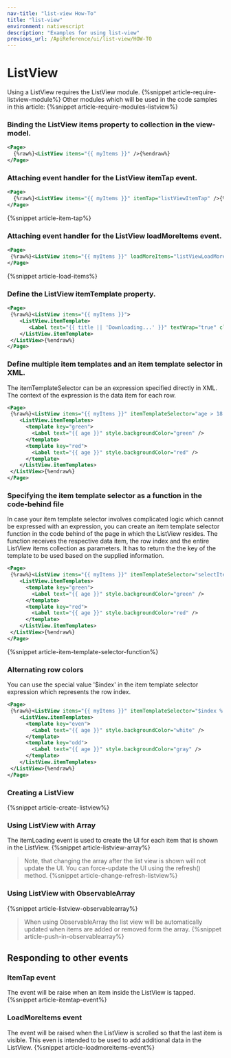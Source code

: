 ```yaml
---
nav-title: "list-view How-To"
title: "list-view"
environment: nativescript
description: "Examples for using list-view"
previous_url: /ApiReference/ui/list-view/HOW-TO
---
```

# ListView
Using a ListView requires the ListView module.
{%snippet article-require-listview-module%}
Other modules which will be used in the code samples in this article:
{%snippet article-require-modules-listview%}
### Binding the ListView items property to collection in the view-model.
``` XML
<Page>
  {%raw%}<ListView items="{{ myItems }}" />{%endraw%}
</Page>
```
### Attaching event handler for the ListView itemTap event.
``` XML
<Page>
  {%raw%}<ListView items="{{ myItems }}" itemTap="listViewItemTap" />{%endraw%}
</Page>
```
{%snippet article-item-tap%}
### Attaching event handler for the ListView loadMoreItems event.
``` XML
<Page>
 {%raw%}<ListView items="{{ myItems }}" loadMoreItems="listViewLoadMoreItems" />{%endraw%}
</Page>
```
{%snippet article-load-items%}
### Define the ListView itemTemplate property.
``` XML
<Page>
 {%raw%}<ListView items="{{ myItems }}">
    <ListView.itemTemplate>
       <Label text="{{ title || 'Downloading...' }}" textWrap="true" class="title" />
    </ListView.itemTemplate>
 </ListView>{%endraw%}
</Page>
```
### Define multiple item templates and an item template selector in XML.
The itemTemplateSelector can be an expression specified directly in XML. The context of the expression is the data item for each row.
``` XML
<Page>
 {%raw%}<ListView items="{{ myItems }}" itemTemplateSelector="age > 18 ? 'green' : 'red'">
    <ListView.itemTemplates>
      <template key="green">
        <Label text="{{ age }}" style.backgroundColor="green" />
      </template>
      <template key="red">
        <Label text="{{ age }}" style.backgroundColor="red" />
      </template>
    </ListView.itemTemplates>
 </ListView>{%endraw%}
</Page>
```
### Specifying the item template selector as a function in the code-behind file
In case your item template selector involves complicated logic which cannot be expressed with an expression, you can create an item template selector function in the code behind of the page in which the ListView resides. The function receives the respective data item, the row index and the entire ListView items collection as parameters. It has to return the the key of the template to be used based on the supplied information.
``` XML
<Page>
 {%raw%}<ListView items="{{ myItems }}" itemTemplateSelector="selectItemTemplate">
    <ListView.itemTemplates>
      <template key="green">
        <Label text="{{ age }}" style.backgroundColor="green" />
      </template>
      <template key="red">
        <Label text="{{ age }}" style.backgroundColor="red" />
      </template>
    </ListView.itemTemplates>
 </ListView>{%endraw%}
</Page>
```
{%snippet article-item-template-selector-function%}
### Alternating row colors
You can use the special value '$index' in the item template selector expression which represents the row index.
``` XML
<Page>
 {%raw%}<ListView items="{{ myItems }}" itemTemplateSelector="$index % 2 === 0 ? 'even' : 'odd'">
    <ListView.itemTemplates>
      <template key="even">
        <Label text="{{ age }}" style.backgroundColor="white" />
      </template>
      <template key="odd">
        <Label text="{{ age }}" style.backgroundColor="gray" />
      </template>
    </ListView.itemTemplates>
 </ListView>{%endraw%}
</Page>
```
### Creating a ListView
{%snippet article-create-listview%}
### Using ListView with Array
The itemLoading event is used to create the UI for each item that is shown in the ListView.
{%snippet article-listview-array%}

> Note, that changing the array after the list view is shown will not update the UI.
You can force-update the UI using the refresh() method.
{%snippet article-change-refresh-listview%}

### Using ListView with ObservableArray
{%snippet article-listview-observablearray%}

> When using ObservableArray the list view will be automatically updated when items are added or removed form the array.
{%snippet article-push-in-observablearray%}

## Responding to other events
### ItemTap event
The event will be raise when an item inside the ListView is tapped.
{%snippet article-itemtap-event%}
### LoadMoreItems event
The event will be raised when the ListView is scrolled so that the last item is visible.
This even is intended to be used to add additional data in the ListView.
{%snippet article-loadmoreitems-event%}
